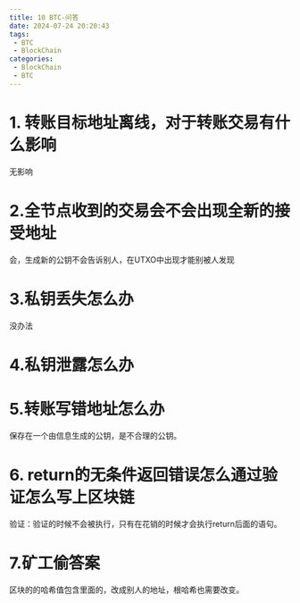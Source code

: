 ```yaml
---
title: 10 BTC-问答
date: 2024-07-24 20:20:43
tags: 
 - BTC
 - BlockChain
categories:
 - BlockChain
 - BTC
---
```

# 1. 转账目标地址离线，对于转账交易有什么影响

无影响
# 2.全节点收到的交易会不会出现全新的接受地址

会，生成新的公钥不会告诉别人，在UTXO中出现才能别被人发现
# 3.私钥丢失怎么办
没办法
# 4.私钥泄露怎么办
# 5.转账写错地址怎么办

保存在一个由信息生成的公钥，是不合理的公钥。

# 6. return的无条件返回错误怎么通过验证怎么写上区块链

验证：验证的时候不会被执行，只有在花销的时候才会执行return后面的语句。



# 7.矿工偷答案

区块的的哈希值包含里面的，改成别人的地址，根哈希也需要改变。



